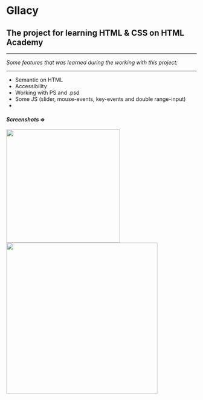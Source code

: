 # Gllacy
## The project for learning HTML & CSS on HTML Academy

---

_Some features that was learned during the working with this project:_

---

* Semantic on HTML
* Accessibility
* Working with PS and .psd
* Some JS (slider, mouse-events, key-events and double range-input)
*

#### _Screenshots_ =>

<img width="300" src="https://user-images.githubusercontent.com/30692310/51318962-d4c54900-1a6c-11e9-9286-e6abeb0aa0af.png"> <img width="400" src="https://user-images.githubusercontent.com/30692310/51318971-da229380-1a6c-11e9-9ce2-ab6112123ea0.png">

